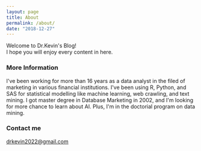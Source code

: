 ```yaml
---
layout: page
title: About
permalink: /about/
date: "2018-12-27"
---
```


Welcome to Dr.Kevin's Blog!  
I hope you will enjoy every content in here.  

### More Information

I've been working for more than 16 years as a data analyst in the filed of marketing in various financial institutions. I've been using R, Python, and SAS for statistical modelling like machine learning, web crawling, and text mining. I got master degree in Database Marketing in 2002, and I'm looking for more chance to learn about AI. Plus, I'm in the doctorial program on data mining.  

### Contact me

[drkevin2022@gmail.com](mailto:drkevin2022@gmail.com)
